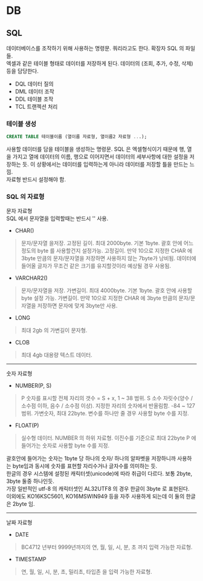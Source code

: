 # DB
## SQL
데이터베이스를 조작하기 위해 사용하는 명령문. 쿼리라고도 한다. 확장자 SQL 의 파일들.  
엑셀과 같은 테이블 형태로 데이터를 저장하게 된다. 데이터의 (조회, 추가, 수정, 삭제)등을 담당한다.  
* DQL 데이터 질의
* DML 데이터 조작
* DDL 테이블 조작
* TCL 트랜젝션 처리

### 테이블 생성
```sql
CREATE TABLE 테이블이름 (열이름 자료형, 열이름2 자료형 ...);
```
사용할 데이터를 담을 테이블을 생성하는 명령문. SQL 은 엑셀형식이기 때문에 행, 열을 가지고 열에 데이터의 이름, 행으로 이어지면서 데이터의 세부사항에 대한 설정을 저장하는 듯. 이 상황에서는 데이터를 입력하는게 아니라 데이터를 저장할 틀을 만드는 느낌.  
자료형 반드시 설정해야 함.  

### SQL 의 자료형
문자 자료형  
SQL 에서 문자열을 입력할때는 반드시 '' 사용.  
* CHAR()
>   문자/문자열 을저장. 고정된 길이. 최대 2000byte. 기본 1byte. 괄호 안에 어느정도의 byte 를 사용할건지 설정가능.
>   고정길이. 만약 10으로 지정한 CHAR 에 3byte 만큼의 문자/문자열을 저장하면 사용하지 않는 7byte가 낭비됨.
>   데이터에 들어올 글자가 무조건 같은 크기를 유지할것이라 예상될 경우 사용됨.
* VARCHAR2()
>   문자/문자열을 저장. 가변길이. 최대 4000byte. 기본 1byte. 괄호 안에 사용할 byte 설정 가능.
>   가변길이. 만약 10으로 지정한 CHAR 에 3byte 만큼의 문자/문자열을 저장하면 문자에 맞게 3byte만 사용.
* LONG
>   최대 2gb 의 가변길이 문자형.
* CLOB
>   최대 4gb 대용량 텍스트 데이터.
  
***
숫자 자료형
* NUMBER(P, S)
>   P 숫자를 표시할 전체 자리의 갯수 = S + x, 1 ~ 38 범위.
>   S 소수 자릿수(양수 / 소수점 이하, 음수 / 소수점 이상). 지정한 자리의 숫자에서 반올림함. -84 ~ 127 범위.
>   가변숫자, 최대 22byte. 변수를 하나만 줄 경우 사용할 byte 수를 지정.
* FLOAT(P)
>   실수형 데이터. NUMBER 의 하위 자료형. 이진수를 기준으로 최대 22byte
>   P 에 들어가는 숫자로 사용할 byte 수를 지정.
  
괄호안에 들어가는 숫자는 1byte 당 하나의 숫자/ 하나의 알파벳을 저장하니까 사용하는 byte임과 동시에 숫자를 표현할 자리수거나 글자수를 의미하는 듯.  
한글의 경우 시스템에 설정된 캐릭터셋(unicode)에 따라 취급이 다르다. 보통 2byte, 3byte 둘중 하나인듯.  
가장 일반적인 utf-8 의 캐릭터셋인 AL32UTF8 의 경우 한글이 3byte 로 표현된다.  
이외에도 KO16KSC5601, KO16MSWIN949 등을 자주 사용하게 되는데 이 둘의 한글은 2byte 임.  

***
날짜 자료형
* DATE
>   BC4712 년부터 9999년까지의 연, 월, 일, 시, 분, 초 까지 입력 가능한 자료형.
* TIMESTAMP
>   연, 월, 일, 시, 분, 초, 밀리초, 타입존 을 입력 가능한 자료형.